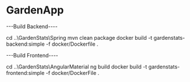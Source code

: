 # GardenApp

---Build Backend----

cd ..\GardenStats\Spring
mvn clean package
docker build -t gardenstats-backend:simple -f docker/Dockerfile .

---Build Frontend----

cd ..\GardenStats\AngularMaterial
ng build
docker build -t gardenstats-frontend:simple -f docker/DockerFile .